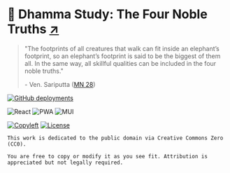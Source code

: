 # 🔢 Dhamma Study: The Four Noble Truths [↗️](https://dhamma.study)

> "The footprints of all creatures that walk can fit inside an elephant’s footprint, so an elephant’s footprint is said to be the biggest of them all. In the same way, all skillful qualities can be included in the four noble truths."
>
> \- Ven. Sariputta ([MN 28](https://suttacentral.net/mn28/en/sujato))

[![GitHub deployments](https://img.shields.io/github/deployments/benmneb/four-noble-truths/production?label=vercel&logo=vercel&logoColor=white&style=for-the-badge)](https://vercel.com/benmneb/four-noble-truths/deployments)

![React](https://img.shields.io/badge/react-%2320232a.svg?style=for-the-badge&logo=react&logoColor=%2361DAFB) ![PWA](https://img.shields.io/badge/PWA-yellow?style=for-the-badge&logo=pwa) ![MUI](https://img.shields.io/badge/MUI-%230081CB.svg?style=for-the-badge&logo=mui&logoColor=white)

[![Copyleft](https://img.shields.io/badge/copyleft-benmneb-important?style=for-the-badge)](https://github.com/benmneb) [![License](https://img.shields.io/badge/license-CC0%201.0-informational?style=for-the-badge)](https://creativecommons.org/publicdomain/zero/1.0/)

    This work is dedicated to the public domain via Creative Commons Zero (CC0).

    You are free to copy or modify it as you see fit. Attribution is appreciated but not legally required.
